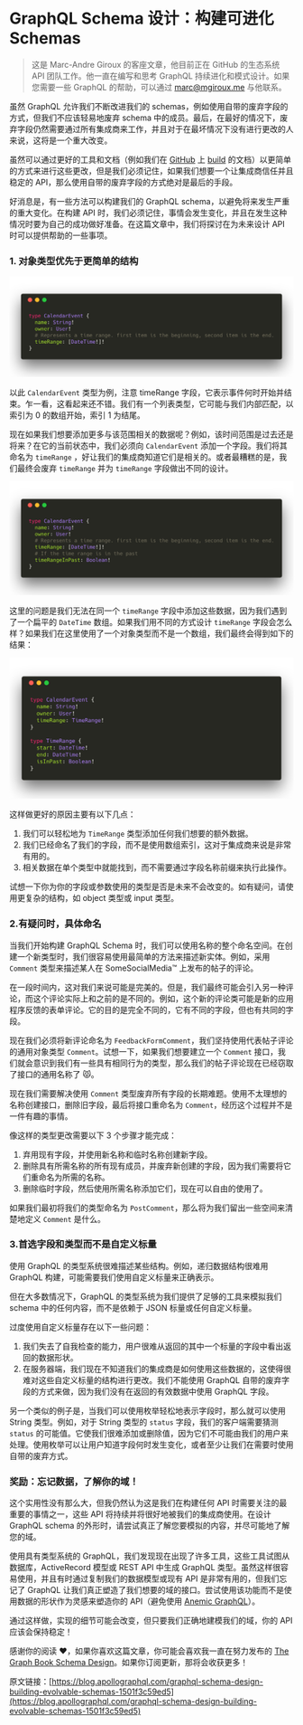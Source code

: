 # GraphQL Schema 设计：构建可进化 Schemas

> 这是 Marc-Andre Giroux 的客座文章，他目前正在 GitHub 的生态系统 API 团队工作。他一直在编写和思考 GraphQL 持续进化和模式设计。如果您需要一些 GraphQL 的帮助，可以通过 marc@mgiroux.me 与他联系。

虽然 GraphQL 允许我们不断改进我们的 schemas，例如使用自带的废弃字段的方式，但我们不应该轻易地废弃 schema 中的成员。最后，在最好的情况下，废弃字段仍然需要通过所有集成商来工作，并且对于在最坏情况下没有进行更改的人来说，这将是一个重大改变。

虽然可以通过更好的工具和文档（例如我们在 [GitHub](https://developer.github.com/v4/changelog/) 上 [build](https://developer.github.com/v4/breaking_changes/) 的文档）以更简单的方式来进行这些更改，但是我们必须记住，如果我们想要一个让集成商信任并且稳定的 API，那么使用自带的废弃字段的方式绝对是最后的手段。

好消息是，有一些方法可以构建我们的 GraphQL schema，以避免将来发生严重的重大变化。在构建 API 时，我们必须记住，事情会发生变化，并且在发生这种情况时要为自己的成功做好准备。在这篇文章中，我们将探讨在为未来设计 API 时可以提供帮助的一些事项。

### 1. 对象类型优先于更简单的结构

![images](./images/05.png)

以此 `CalendarEvent` 类型为例，注意 timeRange 字段，它表示事件何时开始并结束。乍一看，这看起来还不错。我们有一个列表类型，它可能与我们内部匹配，以索引为 0 的数组开始，索引 1 为结尾。

现在如果我们想要添加更多与该范围相关的数据呢？例如，该时间范围是过去还是将来？在它的当前状态中，我们必须向 `CalendarEvent` 添加一个字段。我们将其命名为 `timeRange` ，好让我们的集成商知道它们是相关的。或者最糟糕的是，我们最终会废弃 `timeRange` 并为 `timeRange` 字段做出不同的设计。

![This looks slightly off 🤔](./images/06.png)

这里的问题是我们无法在同一个 `timeRange` 字段中添加这些数据，因为我们遇到了一个扁平的 `DateTime` 数组。如果我们用不同的方式设计 `timeRange` 字段会怎么样？如果我们在这里使用了一个对象类型而不是一个数组，我们最终会得到如下的结果：

![This looks slightly off 🤔](./images/07.png)

这样做更好的原因主要有以下几点：

1. 我们可以轻松地为 `TimeRange` 类型添加任何我们想要的额外数据。
2. 我们已经命名了我们的字段，而不是使用数组索引，这对于集成商来说是非常有用的。
3. 相关数据在单个类型中就能找到，而不需要通过字段名称前缀来执行此操作。

试想一下你为你的字段或参数使用的类型是否是未来不会改变的。如有疑问，请使用更复杂的结构，如 object 类型或 input 类型。

### 2.有疑问时，具体命名

当我们开始构建 GraphQL Schema 时，我们可以使用名称的整个命名空间。在创建一个新类型时，我们很容易使用最简单的方法来描述新实体。例如，采用 `Comment` 类型来描述某人在 SomeSocialMedia™ 上发布的帖子的评论。

在一段时间内，这对我们来说可能是完美的。但是，我们最终可能会引入另一种评论，而这个评论实际上和之前的是不同的。例如，这个新的评论类可能是新的应用程序反馈的表单评论。它的目的是完全不同的，它有不同的字段，但也有共同的字段。

现在我们必须将新评论命名为 `FeedbackFormComment`，我们坚持使用代表帖子评论的通用对象类型 `Comment`。试想一下，如果我们想要建立一个 `Comment` 接口，我们就会意识到我们有一些具有相同行为的类型，那么我们的帖子评论现在已经窃取了接口的通用名称了 😾。

现在我们需要解决使用 `Comment` 类型废弃所有字段的长期难题。使用不太理想的名称创建接口，删除旧字段，最后将接口重命名为 `Comment`，经历这个过程并不是一件有趣的事情。

像这样的类型更改需要以下 3 个步骤才能完成：

1. 弃用现有字段，并使用新名称和临时名称创建新字段。
2. 删除具有所需名称的所有现有成员，并废弃新创建的字段，因为我们需要将它们重命名为所需的名称。
3. 删除临时字段，然后使用所需名称添加它们，现在可以自由的使用了。

如果我们最初将我们的类型命名为 `PostComment`，那么将为我们留出一些空间来清楚地定义 `Comment` 是什么。

### 3.首选字段和类型而不是自定义标量

使用 GraphQL 的类型系统很难描述某些结构。例如，递归数据结构很难用 GraphQL 构建，可能需要我们使用自定义标量来正确表示。

但在大多数情况下，GraphQL 的类型系统为我们提供了足够的工具来模拟我们 schema 中的任何内容，而不是依赖于 JSON 标量或任何自定义标量。

过度使用自定义标量存在以下一些问题：

1. 我们失去了自我检查的能力，用户很难从返回的其中一个标量的字段中看出返回的数据形状。
2. 在服务器端，我们现在不知道我们的集成商是如何使用这些数据的，这使得很难对这些自定义标量的结构进行更改。我们不能使用 GraphQL 自带的废弃字段的方式来做，因为我们没有在返回的有效数据中使用 GraphQL 字段。

另一个类似的例子是，当我们可以使用枚举轻松地表示字段时，那么就可以使用 String 类型。例如，对于 String 类型的 `status` 字段，我们的客户端需要猜测 `status` 的可能值。它使我们很难添加或删除值，因为它们不可能由我们的用户来处理。使用枚举可以让用户知道字段何时发生变化，或者至少让我们在需要时使用自带的废弃方式。

### 奖励：忘记数据，了解你的域！

这个实用性没有那么大，但我仍然认为这是我们在构建任何 API 时需要关注的最重要的事情之一，这些 API 将持续并将很好地被我们的集成商使用。在设计 GraphQL schema 的外形时，请尝试真正了解您要模拟的内容，并尽可能地了解您的域。

使用具有类型系统的 GraphQL，我们发现现在出现了许多工具，这些工具试图从数据库，ActiveRecord 模型或 REST API 中生成 GraphQL 类型。虽然这样很容易使用，并且有时通过复制我们的数据模型或现有 API 是非常有用的，但我们忘记了 GraphQL 让我们真正塑造了我们想要的域的接口。尝试使用该功能而不是使用数据的形状作为灵感来塑造你的 API（避免使用 [Anemic GraphQL](https://medium.com/@__xuorig__/graphql-mutation-design-anemic-mutations-dd107ba70496)）。

通过这样做，实现的细节可能会改变，但只要我们正确地建模我们的域，你的 API 应该会保持稳定！

感谢你的阅读 ❤️，如果你喜欢这篇文章，你可能会喜欢我一直在努力发布的 [The Graph Book Schema Design](https://book.graphqlschemadesign.com/)。如果你订阅更新，那将会收获更多！

原文链接：[https://blog.apollographql.com/graphql-schema-design-building-evolvable-schemas-1501f3c59ed5](https://blog.apollographql.com/graphql-schema-design-building-evolvable-schemas-1501f3c59ed5)

